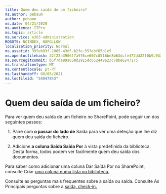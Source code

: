 ```yaml
---
title: Quem deu saída de um ficheiro?
ms.author: pebaum
author: pebaum
ms.date: 04/21/2020
ms.audience: ITPro
ms.topic: article
ms.service: o365-administration
ROBOTS: NOINDEX, NOFOLLOW
localization_priority: Normal
ms.assetid: 395eb03f-2885-43d5-b2fe-55febf85b1e5
ms.openlocfilehash: 32f22a3906f7a976ce607c0516be8b63dcfe472dd22f0b9c933e79950ba5e932
ms.sourcegitcommit: b5f7da89a650d2915dc652449623c78be6247175
ms.translationtype: MT
ms.contentlocale: pt-PT
ms.lasthandoff: 08/05/2021
ms.locfileid: "54047843"
---
```

# <a name="who-has-a-file-checked-out"></a>Quem deu saída de um ficheiro?

Para ver quem deu saída de um ficheiro no SharePoint, pode seguir um dos seguintes passos:
  
1. Paire com **o passar do lado de** Saída para ver uma deteção que lhe diz quem deu saída do ficheiro. 
    
2. Adicione **a coluna Saída Saída Por** à vista predefinida da biblioteca. Desta forma, todos podem ver facilmente quem deu saída dos documentos. 
    
Para saber como adicionar uma coluna Dar Saída Por no SharePoint, consulte Criar [uma coluna numa lista ou biblioteca.](https://go.microsoft.com/fwlink/?linkid=2019591) 
  
Consulte as perguntas mais frequentes sobre a saída ou saída. Consulte As Principais perguntas sobre a [saída, check-in.](https://go.microsoft.com/fwlink/?linkid=2018786)
  

